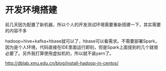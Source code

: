 # 开发环境搭建

前几天因为配置了新机器，所以个人的开发测试环境需要重新搭建一下，其实需要的内容不多

hadoop+hive+kafka+hbase就可以了，hbase可以看需求。不需要部署Spark，因为是个人环境，代码直接在IDE里面运行即刻，但是Spark上面提到的几个就很必要了。另外我打算使用虚拟机的，所以就不装yarn了。

http://dblab.xmu.edu.cn/blog/install-hadoop-in-centos/